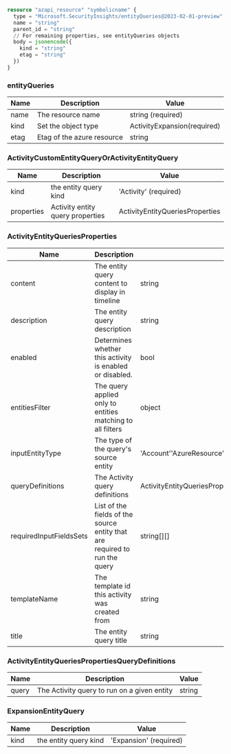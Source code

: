 ```terraform
resource "azapi_resource" "symbolicname" {
  type = "Microsoft.SecurityInsights/entityQueries@2023-02-01-preview"
  name = "string"
  parent_id = "string"
  // For remaining properties, see entityQueries objects
  body = jsonencode({
    kind = "string"
    etag = "string"
  })
}

```

### entityQueries

| Name | Description | Value |
|-|-|-|
| name | The resource name | string (required) |
| kind | Set the object type | ActivityExpansion(required) |
| etag | Etag of the azure resource | string |


### ActivityCustomEntityQueryOrActivityEntityQuery

| Name | Description | Value |
|-|-|-|
| kind | the entity query kind | 'Activity' (required) |
| properties | Activity entity query properties | ActivityEntityQueriesProperties |


### ActivityEntityQueriesProperties

| Name | Description | Value |
|-|-|-|
| content | The entity query content to display in timeline | string |
| description | The entity query description | string |
| enabled | Determines whether this activity is enabled or disabled. | bool |
| entitiesFilter | The query applied only to entities matching to all filters | object |
| inputEntityType | The type of the query's source entity | 'Account''AzureResource''CloudApplication''DNS''File''FileHash''Host''HuntingBookmark''IP''IoTDevice''MailCluster''MailMessage''Mailbox''Malware''Nic''Process''RegistryKey''RegistryValue''SecurityAlert''SecurityGroup''SubmissionMail''URL' |
| queryDefinitions | The Activity query definitions | ActivityEntityQueriesPropertiesQueryDefinitions |
| requiredInputFieldsSets | List of the fields of the source entity that are required to run the query | string[][] |
| templateName | The template id this activity was created from | string |
| title | The entity query title | string |


### ActivityEntityQueriesPropertiesQueryDefinitions

| Name | Description | Value |
|-|-|-|
| query | The Activity query to run on a given entity | string |


### ExpansionEntityQuery

| Name | Description | Value |
|-|-|-|
| kind | the entity query kind | 'Expansion' (required) |


